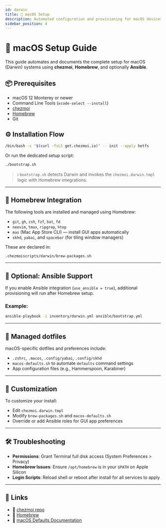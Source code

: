 ```yaml
---
id: darwin
title: 🍎 macOS Setup
description: Automated configuration and provisioning for macOS devices.
sidebar_position: 4
---
```


# 🍎 macOS Setup Guide

This guide automates and documents the complete setup for macOS (Darwin) systems using **chezmoi**, **Homebrew**, and optionally **Ansible**.

## 📦 Prerequisites

- macOS 12 Monterey or newer
- Command Line Tools (`xcode-select --install`)
- [chezmoi](https://www.chezmoi.io/)
- [Homebrew](https://brew.sh/)
- Git

## ⚙️ Installation Flow

```bash
/bin/bash -c "$(curl -fsLS get.chezmoi.io)" -- init --apply hetfs
````

Or run the dedicated setup script:

```bash
./bootstrap.sh
```

> ℹ️ `bootstrap.sh` detects Darwin and invokes the `chezmoi.darwin.tmpl` logic with Homebrew integrations.

---

## 🍺 Homebrew Integration

The following tools are installed and managed using Homebrew:

* `git`, `gh`, `zsh`, `fzf`, `bat`, `fd`
* `neovim`, `tmux`, `ripgrep`, `htop`
* `mas` (Mac App Store CLI) — install GUI apps automatically
* `skhd`, `yabai`, and `spacebar` (for tiling window managers)

These are declared in:

```
.chezmoiscripts/darwin/brew-packages.sh
```

---

## 🧪 Optional: Ansible Support

If you enable Ansible integration (`use_ansible = true`), additional provisioning will run after Homebrew setup.

### Example:

```bash
ansible-playbook -i inventory/darwin.yml ansible/bootstrap.yml
```

---

## 📁 Managed dotfiles

macOS-specific dotfiles and preferences include:

* `.zshrc`, `.macos`, `.config/yabai`, `.config/skhd`
* `macos-defaults.sh` to automate `defaults` command settings
* App configuration files (e.g., Hammerspoon, Karabiner)

---

## 🚀 Customization

To customize your install:

* Edit `chezmoi.darwin.tmpl`
* Modify `brew-packages.sh` and `macos-defaults.sh`
* Override or add Ansible roles for GUI app preferences

---

## 🛠️ Troubleshooting

* **Permissions**: Grant Terminal full disk access (System Preferences > Privacy)
* **Homebrew Issues**: Ensure `/opt/homebrew` is in your `$PATH` on Apple Silicon
* **Login Scripts**: Reload shell or reboot after install for all services to apply

---

## 🔗 Links

* 🔗 [chezmoi repo](https://github.com/hetfs/dotfiles)
* 🔗 [Homebrew](https://brew.sh/)
* 🔗 [macOS Defaults Documentation](https://github.com/kevinSuttle/macOS-Defaults)
